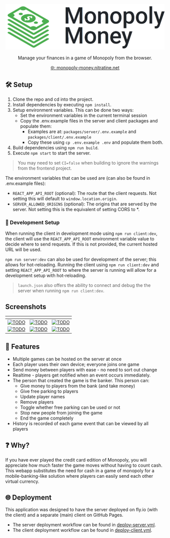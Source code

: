 <div style="text-align: center">
    <a href="https://monopoly-money.nitratine.net/"><img src="./packages/client/src/img/banner.png" alt="Monopoly Money Banner" style="background: white;"></a>
</div>
<p align="center">Manage your finances in a game of Monopoly from the browser.</p>
<p align="center"><a href="https://monopoly-money.nitratine.net/">🌐: monopoly-money.nitratine.net</a></p>

## 🛠️ Setup

1. Clone the repo and cd into the project.
2. Install dependencies by executing `npm install`.
3. Setup environment variables. This can be done two ways:
   - Set the environment variables in the current terminal session
   - Copy the .env.example files in the server and client packages and populate them:
     - Examples are at: `packages/server/.env.example` and `packages/client/.env.example`
     - Copy these using `cp .env.example .env` and populate them both.
4. Build dependencies using `npm run build`.
5. Execute `npm start` to start the server.

> You may need to set `CI=false` when building to ignore the warnings from the frontend project.

The environment variables that can be used are (can also be found in .env.example files):

- `REACT_APP_API_ROOT` (optional): The route that the client requests. Not setting this will default to `window.location.origin`.
- `SERVER_ALLOWED_ORIGINS` (optional): The origins that are served by the server. Not setting this is the equivalent of setting CORS to \*.

### 🧪 Development Setup

When running the client in development mode using `npm run client:dev`, the client will use the `REACT_APP_API_ROOT` environment variable value to decide where to send requests. If this is not provided, the current hosted URL will be used.

`npm run server:dev` can also be used for development of the server; this allows for hot-reloading. Running the client using `npm run client:dev` and setting `REACT_APP_API_ROOT` to where the server is running will allow for a development setup with hot-reloading.

> `launch.json` also offers the ability to connect and debug the the server when running `npm run client:dev`.

## Screenshots

| <!-- -->                                                                                                                            | <!-- -->                                                                                                                            | <!-- -->                                                                                                                            |
| ----------------------------------------------------------------------------------------------------------------------------------- | ----------------------------------------------------------------------------------------------------------------------------------- | ----------------------------------------------------------------------------------------------------------------------------------- |
| [![TODO](https://nitratine.net/posts/monopoly-money/screenshot-1.png)](https://nitratine.net/posts/monopoly-money/screenshot-1.png) | [![TODO](https://nitratine.net/posts/monopoly-money/screenshot-2.png)](https://nitratine.net/posts/monopoly-money/screenshot-2.png) | [![TODO](https://nitratine.net/posts/monopoly-money/screenshot-3.png)](https://nitratine.net/posts/monopoly-money/screenshot-3.png) |
| [![TODO](https://nitratine.net/posts/monopoly-money/screenshot-4.png)](https://nitratine.net/posts/monopoly-money/screenshot-4.png) | [![TODO](https://nitratine.net/posts/monopoly-money/screenshot-5.png)](https://nitratine.net/posts/monopoly-money/screenshot-5.png) | [![TODO](https://nitratine.net/posts/monopoly-money/screenshot-6.png)](https://nitratine.net/posts/monopoly-money/screenshot-6.png) |

## 📝 Features

- Multiple games can be hosted on the server at once
- Each player uses their own device; everyone joins one game
- Send money between players with ease - no need to sort out change
- Realtime - players get notified when an event occurs immediately.
- The person that created the game is the banker. This person can:
  - Give money to players from the bank (and take money)
  - Give free parking to players
  - Update player names
  - Remove players
  - Toggle whether free parking can be used or not
  - Stop new people from joining the game
  - End the game completely
- History is recorded of each game event that can be viewed by all players

## ❓ Why?

If you have ever played the credit card edition of Monopoly, you will appreciate how much faster the game moves without having to count cash. This webapp substitutes the need for cash in a game of monopoly for a mobile-banking-like solution where players can easily send each other virtual currency.

## 🌐 Deployment

This application was designed to have the server deployed on fly.io (with the client) and a separate (main) client on GitHub Pages.

- The server deployment workflow can be found in [deploy-server.yml](./.github/workflows/deploy-server.yml).
- The client deployment workflow can be found in [deploy-client.yml](./.github/workflows/deploy-client.yml).
